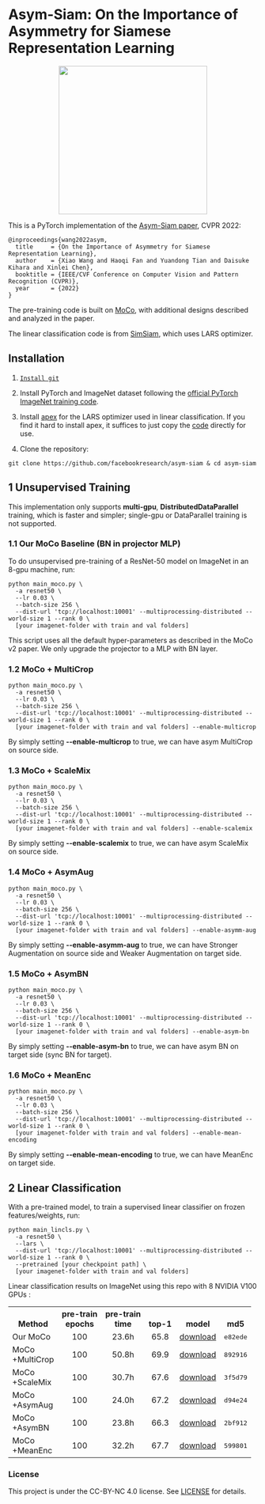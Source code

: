 # Asym-Siam: On the Importance of Asymmetry for Siamese Representation Learning

<p align="center">
  <img src="https://user-images.githubusercontent.com/2420753/161443048-ed1751ed-8a32-4d7d-85b7-024a6dc09067.png" width="300">
</p>

This is a PyTorch implementation of the [Asym-Siam paper](https://arxiv.org/abs/2204.00613), CVPR 2022:
```
@inproceedings{wang2022asym,
  title     = {On the Importance of Asymmetry for Siamese Representation Learning},
  author    = {Xiao Wang and Haoqi Fan and Yuandong Tian and Daisuke Kihara and Xinlei Chen},
  booktitle = {IEEE/CVF Conference on Computer Vision and Pattern Recognition (CVPR)},
  year      = {2022}
}
```
The pre-training code is built on [MoCo](https://github.com/facebookresearch/moco), with additional designs described and analyzed in the paper.

The linear classification code is from [SimSiam](https://github.com/facebookresearch/simsiam), which uses LARS optimizer.


## Installation

1. [`Install git`](https://git-scm.com/book/en/v2/Getting-Started-Installing-Git) 

2. Install PyTorch and ImageNet dataset following the [official PyTorch ImageNet training code](https://github.com/pytorch/examples/tree/master/imagenet).

3. Install [apex](https://github.com/NVIDIA/apex) for the LARS optimizer used in linear classification. If you find it hard to install apex, it suffices to just copy the [code](https://github.com/NVIDIA/apex/blob/master/apex/parallel/LARC.py) directly for use.

4. Clone the repository: 
```
git clone https://github.com/facebookresearch/asym-siam & cd asym-siam
```


## 1 Unsupervised Training

This implementation only supports **multi-gpu**, **DistributedDataParallel** training, which is faster and simpler; single-gpu or DataParallel training is not supported.

### 1.1 Our MoCo Baseline (BN in projector MLP)
To do unsupervised pre-training of a ResNet-50 model on ImageNet in an 8-gpu machine, run:
```
python main_moco.py \
  -a resnet50 \
  --lr 0.03 \
  --batch-size 256 \
  --dist-url 'tcp://localhost:10001' --multiprocessing-distributed --world-size 1 --rank 0 \
  [your imagenet-folder with train and val folders]
```
This script uses all the default hyper-parameters as described in the MoCo v2 paper. We only upgrade the projector to a MLP with BN layer.

### 1.2 MoCo + MultiCrop
```
python main_moco.py \
  -a resnet50 \
  --lr 0.03 \
  --batch-size 256 \
  --dist-url 'tcp://localhost:10001' --multiprocessing-distributed --world-size 1 --rank 0 \
  [your imagenet-folder with train and val folders] --enable-multicrop
```
By simply setting  **--enable-multicrop** to true, we can have asym MultiCrop on source side.

### 1.3 MoCo + ScaleMix
```
python main_moco.py \
  -a resnet50 \
  --lr 0.03 \
  --batch-size 256 \
  --dist-url 'tcp://localhost:10001' --multiprocessing-distributed --world-size 1 --rank 0 \
  [your imagenet-folder with train and val folders] --enable-scalemix
```
By simply setting  **--enable-scalemix** to true, we can have asym ScaleMix on source side.

### 1.4 MoCo + AsymAug
```
python main_moco.py \
  -a resnet50 \
  --lr 0.03 \
  --batch-size 256 \
  --dist-url 'tcp://localhost:10001' --multiprocessing-distributed --world-size 1 --rank 0 \
  [your imagenet-folder with train and val folders] --enable-asymm-aug
```
By simply setting  **--enable-asymm-aug** to true, we can have Stronger Augmentation on source side and Weaker Augmentation on target side.

### 1.5 MoCo + AsymBN
```
python main_moco.py \
  -a resnet50 \
  --lr 0.03 \
  --batch-size 256 \
  --dist-url 'tcp://localhost:10001' --multiprocessing-distributed --world-size 1 --rank 0 \
  [your imagenet-folder with train and val folders] --enable-asym-bn
```
By simply setting  **--enable-asym-bn** to true, we can have asym BN on target side (sync BN for target).

### 1.6 MoCo + MeanEnc
```
python main_moco.py \
  -a resnet50 \
  --lr 0.03 \
  --batch-size 256 \
  --dist-url 'tcp://localhost:10001' --multiprocessing-distributed --world-size 1 --rank 0 \
  [your imagenet-folder with train and val folders] --enable-mean-encoding
```
By simply setting  **--enable-mean-encoding** to true, we can have MeanEnc on target side.


## 2 Linear Classification

With a pre-trained model, to train a supervised linear classifier on frozen features/weights, run:
```
python main_lincls.py \
  -a resnet50 \
  --lars \
  --dist-url 'tcp://localhost:10001' --multiprocessing-distributed --world-size 1 --rank 0 \
  --pretrained [your checkpoint path] \
  [your imagenet-folder with train and val folders]
```

Linear classification results on ImageNet using this repo with 8 NVIDIA V100 GPUs :
<table><tbody>
<!-- START TABLE -->
<!-- TABLE HEADER -->
<th valign="bottom">Method</th>
<th valign="bottom">pre-train<br/>epochs</th>
<th valign="bottom">pre-train<br/>time</th>
<th valign="bottom">top-1</th>
<th valign="bottom">model</th>
<th valign="bottom">md5</th>
<!-- TABLE BODY -->
<tr><td align="left">Our MoCo</td>
<td align="center">100</td>
<td align="center">23.6h</td>
<td align="center">65.8</td>
<td align="center"><a href="https://dl.fbaipublicfiles.com/asym-siam/checkpoint_baseline_100ep.pth">download</a></td>
<td align="center"><tt>e82ede</tt></td>
</tr>

<tr><td align="left">MoCo<br/> +MultiCrop</td>
<td align="center">100</td>
<td align="center">50.8h</td>
<td align="center">69.9</td>
<td align="center"><a href="https://dl.fbaipublicfiles.com/asym-siam/checkpoint_multicrop_100ep.pth">download</a></td>
<td align="center"><tt>892916</tt></td>
</tr>
  
<tr><td align="left">MoCo<br/> +ScaleMix</td>
<td align="center">100</td>
<td align="center">30.7h</td>
<td align="center">67.6</td>
<td align="center"><a href="https://dl.fbaipublicfiles.com/asym-siam/checkpoint_scalemix_100ep.pth">download</a></td>
<td align="center"><tt>3f5d79</tt></td>
</tr>

<tr><td align="left">MoCo<br/> +AsymAug</td>
<td align="center">100</td>
<td align="center">24.0h</td>
<td align="center">67.2</td>
<td align="center"><a href="https://dl.fbaipublicfiles.com/asym-siam/checkpoint_aug_100ep.pth">download</a></td>
<td align="center"><tt>d94e24</tt></td>
</tr>
  
<tr><td align="left">MoCo<br/> +AsymBN</td>
<td align="center">100</td>
<td align="center">23.8h</td>
<td align="center">66.3</td>
<td align="center"><a href="https://dl.fbaipublicfiles.com/asym-siam/checkpoint_asym_bn_100ep.pth">download</a></td>
<td align="center"><tt>2bf912</tt></td>
</tr>
  
<tr><td align="left">MoCo<br/> +MeanEnc</td>
<td align="center">100</td>
<td align="center">32.2h</td>
<td align="center">67.7</td>
<td align="center"><a href="https://dl.fbaipublicfiles.com/asym-siam/checkpoint_mean_enc_100ep.pth">download</a></td>
<td align="center"><tt>599801</tt></td>
</tr>
</tbody></table>


### License

This project is under the CC-BY-NC 4.0 license. See [LICENSE](LICENSE) for details.

